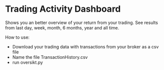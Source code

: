 # Trading Activity Dashboard
Shows you an better overview of your return from your trading.
See results from last day, week, month, 6 months, year and all time.

How to use:
- Download your trading data with transactions from your broker as a csv file
- Name the file TransactionHistory.csv
- run oversikt.py
